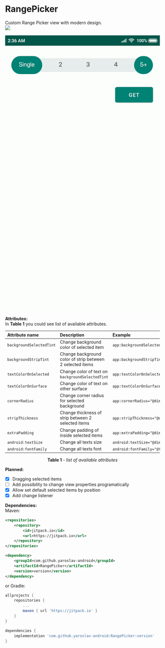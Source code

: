 # RangePicker
Custom Range Picker view with modern design.</br> [![](https://jitpack.io/v/yaroslav-android/RangePicker.svg)](https://jitpack.io/#yaroslav-android/RangePicker)
<p align="center">
	<kbd>
 		<img src="https://github.com/yaroslav-android/RangePicker/blob/master/assets/ezgif.com-video-to-gif.gif" alt="preview"/>
	</kbd>
</p>

**Attributes:**</br>
In **Table 1** you could see list of available attributes.

| Attribute name          | Description                                               | Example                                           |
| :---------------------- |:--------------------------------------------------------- | :------------------------------------------------ |
| `backgroundSelectedTint`| Change background color of selected item                  | `app:backgroundSelectedTint="@color/colorPrimary"`|
| `backgroundStripTint`   | Change background color of strip between 2 selected items | `app:backgroundStripTint="@color/colorPrimary"`   | 
| `textColorOnSelected`   | Change color of text on `backgroundSelectedTint`          |  `app:textColorOnSelected="@color/colorPrimary"`  | 
| `textColorOnSurface`    | Change color of text on other surface                     |  `app:textColorOnSurface="@color/colorPrimary"`   | 
| `cornerRadius`          | Change corner radius for selected background              |  `app:cornerRadius="@dimen/some_value"`           | 
| `stripThickness`        | Change thickness of strip between 2 selected items        |  `app:stripThickness="@dimen/some_value"`         | 
| `extraPadding`          | Change padding of inside selected items                   |  `app:extraPadding="@dimen/some_value"`           | 
| `android:textSize`      | Change all texts size                                     |  `android:textSize="@dimen/some_value"`           | 
| `android:fontFamily`    | Change all texts font                                     |  `android:fontFamily="@font/sone_font"`           | 

<p align="center"> <b>Table 1</b> - <i>list of available attributes</i></p>

**Planned:**
- [x] Dragging selected items
- [ ] Add possibility to change view properties programatically
- [x] Allow set default selected items by position
- [x] Add change listener

**Dependencies:**</br>
Maven:
```xml
<repositories>
    <repository>
        <id>jitpack.io</id>
        <url>https://jitpack.io</url>
    </repository>
</repositories>
```

```xml
<dependency>
    <groupId>com.github.yaroslav-android</groupId>
    <artifactId>RangePicker</artifactId>
    <version>version</version>
</dependency>
```

or Gradle:
```groovy
allprojects {
    repositories {
        ...
        maven { url 'https://jitpack.io' }
    }
}

```
```groovy
dependencies {
    implementation 'com.github.yaroslav-android:RangePicker:version'
}
``` 

